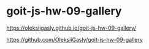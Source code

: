# goit-js-hw-09-gallery

https://oleksiigasly.github.io/goit-js-hw-09-gallery/

https://github.com/OleksiiGasly/goit-js-hw-09-gallery
